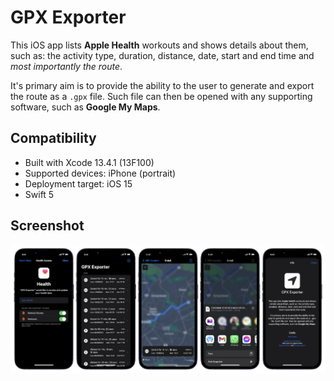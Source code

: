 # GPX Exporter

This iOS app lists **Apple Health** workouts and shows details about them, such as: the activity type, duration, distance, date, start and end time and _most importantly the route_.

It's primary aim is to provide the ability to the user to generate and export the route as a `.gpx` file. Such file can then be opened with any supporting software, such as **Google My Maps**.

## Compatibility

* Built with Xcode 13.4.1 (13F100)
* Supported devices: iPhone (portrait)
* Deployment target: iOS 15
* Swift 5

## Screenshot

![Screenshot](Resources/Screenshot.jpg)
